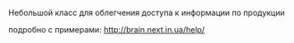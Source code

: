 
Небольшой класс для облегчения доступа к информации по продукции

подробно с примерами: http://brain.next.in.ua/help/

